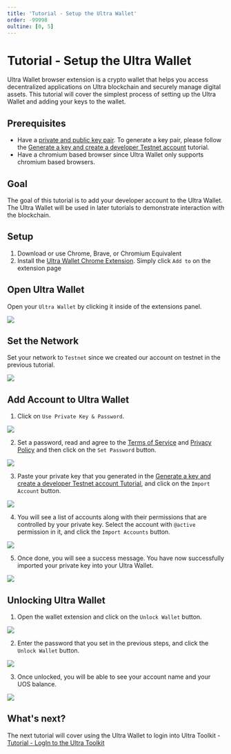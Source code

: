 ```yaml
---
title: 'Tutorial - Setup the Ultra Wallet'
order: -99998
oultine: [0, 5]
---
```


# Tutorial - Setup the Ultra Wallet

Ultra Wallet browser extension is a crypto wallet that helps you access decentralized applications on Ultra blockchain and securely manage digital assets. This tutorial will cover the simplest process of setting up the Ultra Wallet and adding your keys to the wallet.

## Prerequisites

-   Have a [private and public key pair](../../blockchain/general/antelope-ultra/public-and-private-keys.md). To generate a key pair, please follow the [Generate a key and create a developer Testnet account](./tutorial-generate-key-and-create-testnet-account.md) tutorial.
-   Have a chromium based browser since Ultra Wallet only supports chromium based browsers.

## Goal

The goal of this tutorial is to add your developer account to the Ultra Wallet. The Ultra Wallet will be used in later tutorials to demonstrate interaction with the blockchain.

## Setup

1. Download or use Chrome, Brave, or Chromium Equivalent
2. Install the [Ultra Wallet Chrome Extension](https://chromewebstore.google.com/detail/ultra-wallet/kjjebdkfeagdoogagbhepmbimaphnfln). Simply click `Add to` on the extension page

## Open Ultra Wallet

Open your `Ultra Wallet` by clicking it inside of the extensions panel.

![](./images/ultra-wallet-extension-panel.png)

## Set the Network

Set your network to `Testnet` since we created our account on testnet in the previous tutorial.

![](./images/wallet-set-network-testnet.png)

## Add Account to Ultra Wallet

1. Click on `Use Private Key & Password`.

![](./images/wallet-use-private-key.png)

2. Set a password, read and agree to the [Terms of Service](https://ultra.io/terms) and [Privacy Policy](https://ultra.io/privacy) and then click on the `Set Password` button.

![](./images/wallet-set-pwd.png)

3. Paste your private key that you generated in the [Generate a key and create a developer Testnet account Tutorial](./tutorial-generate-key-and-create-testnet-account.md), and click on the `Import Account` button.

![](./images/import-private-key-wallet.png)

4. You will see a list of accounts along with their permissions that are controlled by your private key. Select the account with `@active` permission in it, and click the `Import Accounts` button.

![](./images/wallet-account-permission-select.png)

5. Once done, you will see a success message. You have now successfully imported your private key into your Ultra Wallet.

![](./images/wallet-import-done.png)

## Unlocking Ultra Wallet

1. Open the wallet extension and click on the `Unlock Wallet` button.

![](./images/wallet-unlock.png)

2. Enter the password that you set in the previous steps, and click the `Unlock Wallet` button.

![](./images/wallet-unlock-pwd.png)

3. Once unlocked, you will be able to see your account name and your UOS balance.

![](./images/wallet-unlocked.png)

## What's next?

The next tutorial will cover using the Ultra Wallet to login into Ultra Toolkit - [Tutorial - LogIn to the Ultra Toolkit](./tutorial-login-to-toolkit)
